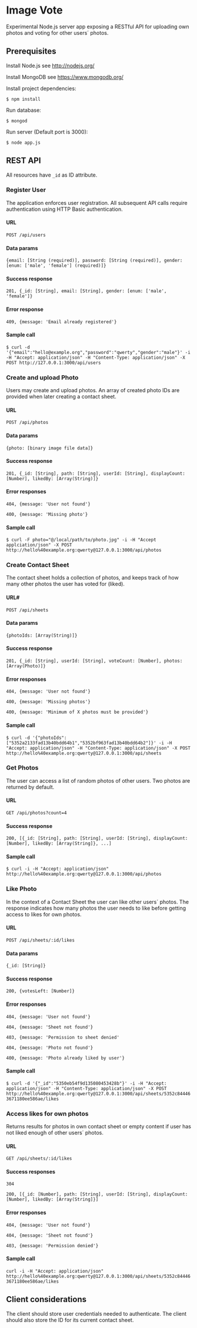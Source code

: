 # Image Vote
Experimental Node.js server app exposing a RESTful API for uploading own photos and voting for other users´ photos.

## Prerequisites
Install Node.js
  see http://nodejs.org/

Install MongoDB
  see https://www.mongodb.org/

Install project dependencies:

`$ npm install`

Run database:

`$ mongod`

Run server (Default port is 3000):

`$ node app.js`

## REST API
All resources have `_id` as ID attribute.

### Register User
The application enforces user registration. All subsequent API calls require authentication using HTTP Basic authentication.

#### URL
`POST /api/users`

#### Data params
`{email: [String (required)], password: [String (required)], gender: [enum: ['male', 'female'] (required)]}`

#### Success response
`201, {_id: [String], email: [String], gender: [enum: ['male', 'female']}`

#### Error response
`409, {message: 'Email already registered'}`

#### Sample call
`$ curl -d '{"email":"hello@example.org","password":"qwerty","gender":"male"}' -i -H "Accept: application/json" -H "Content-Type: application/json" -X POST http://127.0.0.1:3000/api/users`

### Create and upload Photo
Users may create and upload photos. An array of created photo IDs are provided when later creating a contact sheet.

#### URL
`POST /api/photos`

#### Data params
`{photo: [binary image file data]}`

#### Success response
`201, {_id: [String], path: [String], userId: [String], displayCount: [Number], likedBy: [Array(String)]}`

#### Error responses
`404, {message: 'User not found'}`

`400, {message: 'Missing photo'}`

#### Sample call
`$ curl -F photo="@/local/path/to/photo.jpg" -i -H "Accept applciation/json" -X POST http://hello%40example.org:qwerty@127.0.0.1:3000/api/photos`

### Create Contact Sheet
The contact sheet holds a collection of photos, and keeps track of how many other photos the user has voted for (liked).

#### URL#
`POST /api/sheets`

#### Data params
`{photoIds: [Array(String)]}`

#### Success response
`201, {_id: [String], userId: [String], voteCount: [Number], photos: [Array(Photo)]}`

#### Error responses
`404, {message: 'User not found'}`

`400, {message: 'Missing photos'}`

`400, {message: 'Minimum of X photos must be provided'}`

#### Sample call
`$ curl -d '{"photoIds":["5352a2133fad13b40bdd64b1","5352bf963fad13b40bdd64b2"]}' -i -H "Accept: application/json" -H "Content-Type: application/json" -X POST http://hello%40example.org:qwerty@127.0.0.1:3000/api/sheets`

### Get Photos
The user can access a list of random photos of other users. Two photos are returned by default.

#### URL
`GET /api/photos?count=4`

#### Success response
`200, [{_id: [String], path: [String], userId: [String], displayCount: [Number], likedBy: [Array(String]}, ...]`

#### Sample call
`$ curl -i -H "Accept: application/json" http://hello%40example.org:qwerty@127.0.0.1:3000/api/photos`

### Like Photo
In the context of a Contact Sheet the user can like other users´ photos. The response indicates how many photos the user needs to like before getting access to likes for own photos.

#### URL
`POST /api/sheets/:id/likes`

#### Data params
`{_id: [String]}`

#### Success response
`200, {votesLeft: [Number]}`

#### Error responses
`404, {message: 'User not found'}`

`404, {message: 'Sheet not found'}`

`403, {message: 'Permission to sheet denied'`

`404, {message: 'Photo not found'}`

`400, {message: 'Photo already liked by user'}`

#### Sample call
`$ curl -d '{"_id":"5350eb54f9d135080453428b"}' -i -H "Accept: application/json" -H "Content-Type: application/json" -X POST http://hello%40example.org:qwerty@127.0.0.1:3000/api/sheets/5352c844463671180ee586ae/likes`

### Access likes for own photos
Returns results for photos in own contact sheet or empty content if user has not liked enough of other users´ photos.

#### URL
`GET /api/sheets/:id/likes`

#### Success responses
`304`

`200, [{_id: [Number], path: [String], userId: [String], displayCount: [Number], likedBy: [Array(String]}]`

#### Error responses
`404, {message: 'User not found'}`

`404, {message: 'Sheet not found'}`

`403, {message: 'Permission denied'}`

#### Sample call
`curl -i -H "Accept: application/json" http://hello%40example.org:qwerty@127.0.0.1:3000/api/sheets/5352c844463671180ee586ae/likes`

## Client considerations
The client should store user credentials needed to authenticate. The client should also store the ID for its current contact sheet.



